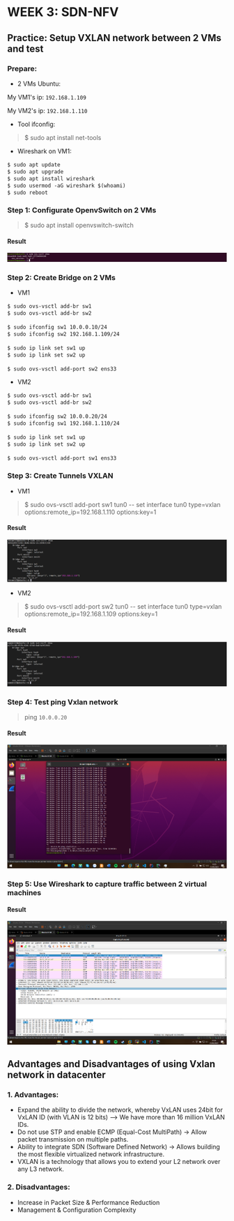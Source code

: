# WEEK 3: SDN-NFV

## Practice: Setup VXLAN network between 2 VMs and test

### Prepare:

- 2 VMs Ubuntu:

My VM1's ip: `192.168.1.109`

My VM2's ip: `192.168.1.110`

- Tool ifconfig:

> $ sudo apt install net-tools

- Wireshark on VM1:

```
$ sudo apt update
$ sudo apt upgrade
$ sudo apt install wireshark
$ sudo usermod -aG wireshark $(whoami)
$ sudo reboot
```
### Step 1: Configurate OpenvSwitch on 2 VMs

> $ sudo apt install openvswitch-switch

#### Result 

<img src ="./pic/Screenshot_4.png">

### Step 2: Create Bridge on 2 VMs

- VM1

```
$ sudo ovs-vsctl add-br sw1
$ sudo ovs-vsctl add-br sw2

$ sudo ifconfig sw1 10.0.0.10/24
$ sudo ifconfig sw2 192.168.1.109/24

$ sudo ip link set sw1 up
$ sudo ip link set sw2 up

$ sudo ovs-vsctl add-port sw2 ens33 
```

- VM2

```
$ sudo ovs-vsctl add-br sw1
$ sudo ovs-vsctl add-br sw2

$ sudo ifconfig sw2 10.0.0.20/24
$ sudo ifconfig sw1 192.168.1.110/24

$ sudo ip link set sw1 up
$ sudo ip link set sw2 up

$ sudo ovs-vsctl add-port sw1 ens33 
```

### Step 3: Create Tunnels VXLAN

- VM1

> $ sudo ovs-vsctl add-port sw1 tun0 -- set interface tun0 type=vxlan options:remote_ip=192.168.1.110 options:key=1

#### Result 

<img src ="./pic/Screenshot_9.png">

- VM2

> $ sudo ovs-vsctl add-port sw2 tun0 -- set interface tun0 type=vxlan options:remote_ip=192.168.1.109 options:key=1

#### Result 

<img src ="./pic/Screenshot_10.png">

### Step 4: Test ping Vxlan network

> ping `10.0.0.20`

#### Result 

<img src ="./pic/Screenshot_12.png">

### Step 5: Use Wireshark to capture traffic between 2 virtual machines

#### Result 

<img src ="./pic/Screenshot_14.png">

## Advantages and Disadvantages of using Vxlan network in datacenter

### 1. Advantages:

- Expand the ability to divide the network, whereby VxLAN uses 24bit for VxLAN ID (with VLAN is 12 bits) --> We have more than 16 million VxLAN IDs. 
- Do not use STP and enable ECMP (Equal-Cost MultiPath) -> Allow packet transmission on multiple paths. 
- Ability to integrate SDN (Software Defined Network) -> Allows building the most flexible virtualized network infrastructure. 
- VXLAN is a technology that allows you to extend your L2 network over any L3 network.

### 2. Disadvantages:

- Increase in Packet Size & Performance Reduction
- Management & Configuration Complexity


